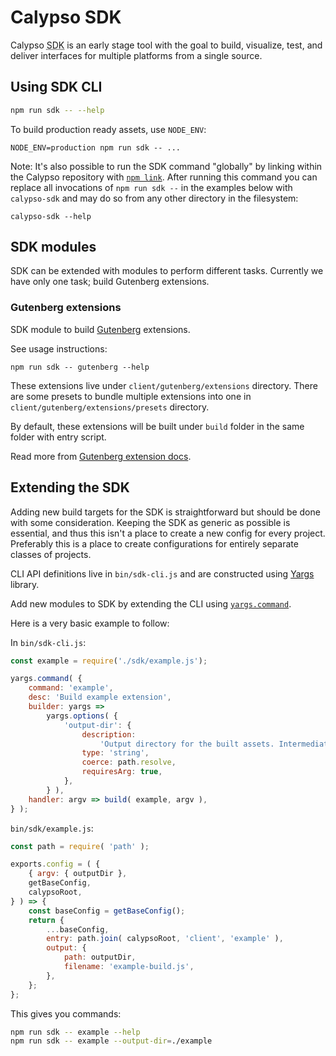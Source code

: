 Calypso SDK
===========

Calypso <abbr title="software development kit">SDK</abbr> is an early stage tool with the goal to build, visualize, test, and deliver interfaces for multiple platforms from a single source.


## Using SDK CLI

```bash
npm run sdk -- --help
```

To build production ready assets, use `NODE_ENV`:
```
NODE_ENV=production npm run sdk -- ...
```

Note: It's also possible to run the SDK command "globally" by linking within the Calypso repository with [`npm link`](https://docs.npmjs.com/cli/link). After running this command you can replace all invocations of `npm run sdk --` in the examples below with `calypso-sdk` and may do so from any other directory in the filesystem:
```
calypso-sdk --help
```

## SDK modules

SDK can be extended with modules to perform different tasks. Currently we have only one task; build Gutenberg extensions.

### Gutenberg extensions

SDK module to build [Gutenberg](https://wordpress.org/gutenberg/handbook/) extensions.

See usage instructions:

```
npm run sdk -- gutenberg --help
```

These extensions live under `client/gutenberg/extensions` directory. There are some presets to bundle multiple extensions into one in `client/gutenberg/extensions/presets` directory.

By default, these extensions will be built under `build` folder in the same folder with entry script.

Read more from [Gutenberg extension docs](../client/gutenberg/extensions/README.md).

## Extending the SDK

Adding new build targets for the SDK is straightforward but should be done with some consideration. Keeping the SDK as generic as possible is essential, and thus this isn't a place to create a new config for every project. Preferably this is a place to create configurations for entirely separate classes of projects.

CLI API definitions live in `bin/sdk-cli.js` and are constructed using [Yargs](http://yargs.js.org/) library.

Add new modules to SDK by extending the CLI using [`yargs.command`](http://yargs.js.org/docs/#api-commandcmd-desc-builder-handler).

Here is a very basic example to follow:

In `bin/sdk-cli.js`:
```js
const example = require('./sdk/example.js');

yargs.command( {
	command: 'example',
	desc: 'Build example extension',
	builder: yargs =>
		yargs.options( {
			'output-dir': {
				description:
					'Output directory for the built assets. Intermediate directories are created as required.',
				type: 'string',
				coerce: path.resolve,
				requiresArg: true,
			},
		} ),
	handler: argv => build( example, argv ),
} );
```

`bin/sdk/example.js`:
```js
const path = require( 'path' );

exports.config = ( {
	{ argv: { outputDir },
	getBaseConfig,
	calypsoRoot,
} ) => {
	const baseConfig = getBaseConfig();
	return {
		...baseConfig,
		entry: path.join( calypsoRoot, 'client', 'example' ),
		output: {
			path: outputDir,
			filename: 'example-build.js',
		},
	};
};
```

This gives you commands:
```bash
npm run sdk -- example --help
npm run sdk -- example --output-dir=./example
```
